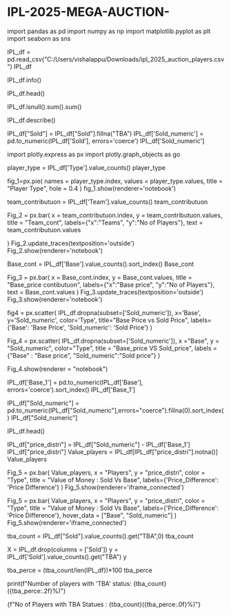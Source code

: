 # IPL-2025-MEGA-AUCTION-

import pandas as pd
import numpy as np
import matplotlib.pyplot as plt
import seaborn as sns

IPL_df = pd.read_csv("C:/Users/vishalappu/Downloads/ipl_2025_auction_players.csv")
IPL_df

IPL_df.info()

IPL_df.head()

IPL_df.isnull().sum().sum()

IPL_df.describe()

IPL_df["Sold"] = IPL_df["Sold"].fillna("TBA")
IPL_df['Sold_numeric'] = pd.to_numeric(IPL_df['Sold'], errors='coerce')
IPL_df['Sold_numeric']

import plotly.express as px
import plotly.graph_objects as go

player_type = IPL_df['Type'].value_counts()
player_type

fig_1=px.pie(
   names = player_type.index,
    values = player_type.values,
    title = "Player Type",
    hole = 0.4
)
fig_1.show(renderer='notebook')

team_contributuon = IPL_df['Team'].value_counts()
team_contributuon

Fig_2 = px.bar(
     x = team_contributuon.index,
     y = team_contributuon.values,
    title = "Team_cont",
    labels={"x":"Teams", "y":"No of Players"},
        text = team_contributuon.values

)
Fig_2.update_traces(textposition='outside')
Fig_2.show(renderer='notebook')

Base_cont = IPL_df['Base'].value_counts().sort_index()
Base_cont

Fig_3 = px.bar(
     x = Base_cont.index,
     y = Base_cont.values,
    title = "Base_price contibutuon",
    labels={"x":"Base price", "y":"No of Players"},
    text = Base_cont.values
)
Fig_3.update_traces(textposition='outside')
Fig_3.show(renderer='notebook')

fig4 = px.scatter(
    IPL_df.dropna(subset=['Sold_numeric']),
    x='Base',
    y='Sold_numeric',
    color='Type',
    title="Base Price vs Sold Price",
    labels={'Base': 'Base Price', 'Sold_numeric': 'Sold Price'}
)


Fig_4 = px.scatter(
    IPL_df.dropna(subset=['Sold_numeric']),
    x ="Base",
    y = "Sold_numeric",
    color="Type",
    title = "Base_price VS Sold_price",
    labels = {"Base" : "Base price", "Sold_numeric":"Sold price"}
)

Fig_4.show(renderer = "notebook")

IPL_df['Base_1'] = pd.to_numeric(IPL_df['Base'], errors='coerce').sort_index()
IPL_df['Base_1']

IPL_df["Sold_numeric"] = pd.to_numeric(IPL_df["Sold_numeric"],errors="coerce").fillna(0).sort_index()
IPL_df["Sold_numeric"]

IPL_df.head()

IPL_df["price_distri"] = IPL_df["Sold_numeric"] - IPL_df['Base_1']
IPL_df["price_distri"]
Value_players = IPL_df[IPL_df["price_distri"].notna()]
Value_players

Fig_5 = px.bar(
Value_players,
x = "Players",
y = "price_distri",
color = "Type",
title = "Value of Money : Sold Vs Base",
labels={'Price_Difference': 'Price Difference'}
)
Fig_5.show(renderer='iframe_connected')



Fig_5 = px.bar(
Value_players,
x = "Players",
y = "price_distri",
color = "Type",
title = "Value of Money : Sold Vs Base",
labels={'Price_Difference': 'Price Difference'},
hover_data = ["Base", "Sold_numeric"]
)
Fig_5.show(renderer='iframe_connected')



tba_count = IPL_df["Sold"].value_counts().get("TBA",0)
tba_count

X = IPL_df.drop(columns = ['Sold'])
y = IPL_df['Sold'].value_counts().get("TBA")
y

tba_perce = (tba_count/len(IPL_df))*100
tba_perce

print(f"Number of players with 'TBA' status: {tba_count} ({tba_perce:.2f}%)")


{f"No of Players with TBA Statues : {tba_count}({tba_perce:.0f}%)"}

